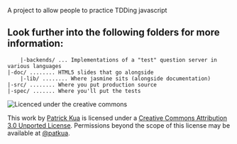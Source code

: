 A project to allow people to practice TDDing javascript

Look further into the following folders for more information:
---

        |-backends/ ... Implementations of a "test" question server in various languages
	|-doc/ ........ HTML5 slides that go alongside
        |-lib/ ........ Where jasmine sits (alongside documentation)
	|-src/ ........ Where you put production source
	|-spec/ ....... Where you'll put the tests
       

<img src="https://github.com/thekua/javascript-tdd/raw/master/doc/images/creative-commons.png"
 alt="Licenced under the creative commons" title="Creative Commons Licence" />

This work by [Patrick Kua](http://www.thekua.com/atwork) is licensed under a [Creative Commons Attribution 3.0 Unported License](http://creativecommons.org/licenses/by/3.0/).
Permissions beyond the scope of this license may be available at [@patkua](http://www.twitter.com/patkua).


